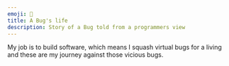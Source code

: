 ```yaml
---
emoji: 🐞
title: A Bug's life
description: Story of a Bug told from a programmers view
---
```


My job is to build software, which means I squash virtual bugs for a living and these are my journey against those vicious bugs.

